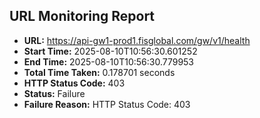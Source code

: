 ## URL Monitoring Report

- **URL:** https://api-gw1-prod1.fisglobal.com/gw/v1/health
- **Start Time:** 2025-08-10T10:56:30.601252
- **End Time:** 2025-08-10T10:56:30.779953
- **Total Time Taken:** 0.178701 seconds
- **HTTP Status Code:** 403
- **Status:** Failure
- **Failure Reason:** HTTP Status Code: 403

